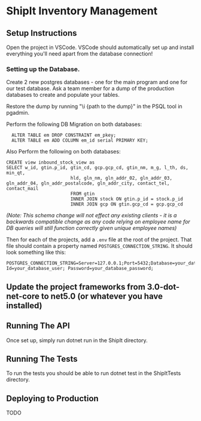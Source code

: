 # ShipIt Inventory Management

## Setup Instructions
Open the project in VSCode.
VSCode should automatically set up and install everything you'll need apart from the database connection!

### Setting up the Database.
Create 2 new postgres databases - one for the main program and one for our test database.
Ask a team member for a dump of the production databases to create and populate your tables.

Restore the dump by running "\i {path to the dump}" in the PSQL tool in pgadmin.

Perform the following DB Migration on both databases:
```
  ALTER TABLE em DROP CONSTRAINT em_pkey;
  ALTER TABLE em ADD COLUMN em_id serial PRIMARY KEY;
```

Also Perform the following on both databases:
```
CREATE view inbound_stock_view as 
SELECT w_id, gtin.p_id, gtin_cd, gcp.gcp_cd, gtin_nm, m_g, l_th, ds, min_qt,
                        hld, gln_nm, gln_addr_02, gln_addr_03, gln_addr_04, gln_addr_postalcode, gln_addr_city, contact_tel, contact_mail 
                        FROM gtin 
                        INNER JOIN stock ON gtin.p_id = stock.p_id 
                        INNER JOIN gcp ON gtin.gcp_cd = gcp.gcp_cd
```
  
_(Note: This schema change will not effect any existing clients - it is a backwards
compatible change as any code relying on employee name for DB queries will still function correctly given unique employee names)_

Then for each of the projects, add a `.env` file at the root of the project.
That file should contain a property named `POSTGRES_CONNECTION_STRING`.
It should look something like this:
```
POSTGRES_CONNECTION_STRING=Server=127.0.0.1;Port=5432;Database=your_database_name;User Id=your_database_user; Password=your_database_password;
```

## Update the project frameworks from 3.0-dot-net-core to net5.0 (or whatever you have installed)

## Running The API
Once set up, simply run dotnet run in the ShipIt directory.

## Running The Tests
To run the tests you should be able to run dotnet test in the ShipItTests directory.

## Deploying to Production
TODO
